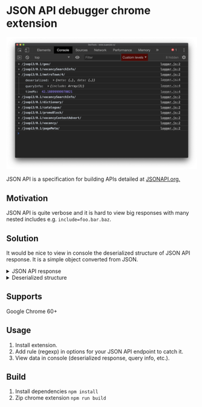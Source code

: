 # JSON API debugger chrome extension

![](./screenshot.png)

JSON API is a specification for building APIs detailed at [JSONAPI.org.](https://jsonapi.org)

## Motivation

JSON API is quite verbose and it is hard to view big responses with many nested includes e.g. `include=foo.bar.baz`.

## Solution

It would be nice to view in console the deserialized structure of JSON API response. It is a simple object converted from JSON.

<details>
<summary>JSON API response</summary>
<pre>
{
  "data": [
    {
      "id": "1",
      "type": "town",
      "attributes": {
        "name": "Moscow"
      },
      "relationships": {
        "region": {
          "data": {
            "id": "2",
            "type": "region"
          }
        }
      }
    }
  ],
  "included": [
    {
      "id": "2",
      "type": "region",
      "attributes": {
        "name": "Moscow region"
      },
      "relationships": {
        "country": {
          "data": {
            "id": "3",
            "type": "country"
          }
        }
      }
    },
    {
      "id": "3",
      "type": "country",
      "attributes": {
        "name": "Russia"
      }
    }
  ]
}
</pre>
</details>
<details>
<summary>Deserialized structure</summary>
<pre>
{
  data: [
    {
      id: "1",
      type: "town",
      name: "Moscow",
      region: {
        id: "2",
        type: "region",
        name: "Moscow region",
        country: {
          id: "3",
          type: "country",
          name: "Russia"
        },
      }
    }
  ]
};
</pre>
</details>

## Supports

Google Chrome 60+

## Usage

1. Install extension.
2. Add rule (regexp) in options for your JSON API endpoint to catch it.
3. View data in console (deserialized response, query info, etc.).

## Build

1. Install dependencies `npm install`
2. Zip chrome extension `npm run build`
